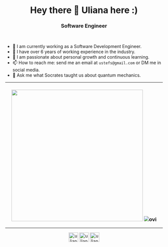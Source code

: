 <h1 align="center">Hey there 👋 Uliana here :) </h1>
<h3 align="center">Software Engineer</h3>

&nbsp;

- 🔭 I am currently working as a Software Development Engineer. 
- 💼 I have over 6 years of working experience in the industry. 
- 🌱 I am passionate about personal growth and continuous learning. 
- 📫 How to reach me: send me an email at `ustefs@gmail.com` or DM me in social media.
- 💬 Ask me what Socrates taught us about quantum mechanics.

---

<h3 align="center">
<a href="https://git.io/streak-stats"><img src="http://github-readme-streak-stats.herokuapp.com?user=UlianaStefanishyna&theme=highcontrast&hide_border=true" width="420" /></a>
<img src="https://github-readme-stats.vercel.app/api/top-langs?username=UlianaStefanishyna&show_icons=true&locale=en&layout=compact&theme=chartreuse-dark" alt="ovi" />
</h3>


---


<p align="center">
<a href="https://twitter.com/uliana_stef" target="blank"><img align="center" src="https://cdn.jsdelivr.net/npm/simple-icons@3.0.1/icons/twitter.svg" alt="uliana_stef" height="30" width="30" /></a>
<a href="https://linkedin.com/in/ulianastefanishyna" target="blank"><img align="center" src="https://cdn.jsdelivr.net/npm/simple-icons@3.0.1/icons/linkedin.svg" alt="ulianastefanishyna" height="30" width="30" /></a>
<a href="https://instagram.com/uliana.stefanishyna" target="blank"><img align="center" src="https://cdn.jsdelivr.net/npm/simple-icons@3.0.1/icons/instagram.svg" alt="uliana.stefanishyna" height="30" width="30" /></a>
</p>

<!--
![Metrics](https://metrics.lecoq.io/UlianaStefanishyna?template=classic&followup=1&isocalendar=1&isocalendar.duration=half-year&config.timezone=Europe%2FDublin&config.animated=true)
**UlianaStefanishyna/UlianaStefanishyna** is a ✨ _special_ ✨ repository because its `README.md` (this file) appears on your GitHub profile.
| ![Uliana's Github Stats](https://github-readme-stats.vercel.app/api?username=UlianaStefanishyna&show_icons=true&theme=gotham&count_private=true) | 
![Ulianas's Wakatime Stats](https://github-readme-stats.vercel.app/api/wakatime?username=UlianaStefanishyna&layout=compact&theme=gotham) |
Here are some ideas to get you started:

- 🔭 I’m currently working on ...
- 🌱 I’m currently learning ...
- 👯 I’m looking to collaborate on ...
- 🤔 I’m looking for help with ...
- 💬 Ask me about ...
- 📫 How to reach me: ...
- 😄 Pronouns: ...
- ⚡ Fun fact: ...
-->
